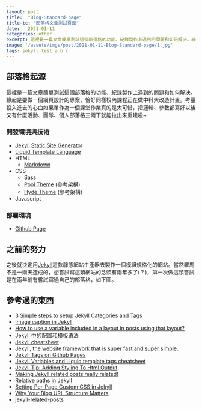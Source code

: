 ```yaml
---
layout: post
title:  "Blog-Standard-page"
title-tc: "部落格文章測試頁面"
date:   2021-01-11
categories: other
excerpt: 這裡是一篇文章簡單測試這個部落格的功能、紀錄製作上遇到的問題和如何解決。緣起是要做一個網頁設計的專案……
image: '/assets/imgs/post/2021-01-11-Blog-Standard-page/1.jpg'
tags: jekyll test a b c
---
```



## 部落格起源
這裡是一篇文章簡單測試這個部落格的功能、紀錄製作上遇到的問題和如何解決。緣起是要做一個網頁設計的專案，恰好同樣校內課程正在做中科大改造計畫。考量投入進去的心血如果單作為一個課堂作業真的是太可惜，把邏輯、參數都寫好以後又有什麼活動、團隊、個人部落格三兩下就能拉出來重建啦~

### 開發環境與技術
-   [Jekyll Static Site Generator](https://jekyllrb.com/)
-   [Liquid Template Language](https://shopify.github.io/liquid/)
-   HTML
    -   [Markdown](https://kramdown.gettalong.org/)
-   CSS
    -   Sass
    -   [Pool Theme](https://github.com/poole/poole) (參考架構)
    -   [Hyde Theme](https://github.com/poole/hyde) (參考架構)
-   Javascript

### 部屬環境
-   [Github Page](https://pages.github.com/)


## 之前的努力
之後就決定用[Jekyll](https://jekyllrb.com/)這款靜態網站生產器去製作一個模組規格化的網站。當然羅馬不是一兩天造成的，想嘗試寫這類網站的念頭有兩年多了(？)，第一次做這類嘗試是在兩年前有嘗試寫過自己的部落格，如下圖。




## 參考過的東西
-   [3 Simple steps to setup Jekyll Categories and Tags](https://blog.webjeda.com/jekyll-categories/)
-   [Image caption in Jekyll](https://medium.com/@vilcins/image-caption-in-jekyll-5853b8e61b9d)
-   [How to use a variable included in a layout in posts using that layout?](https://stackoverflow.com/questions/37756964/how-to-use-a-variable-included-in-a-layout-in-posts-using-that-layout)
-   [Jekyll 中的配置和模板语法](https://gist.github.com/biezhi/f88be58ef4ae0f3741bb36ab8daa53c5)
-   [Jekyll cheatsheet](https://devhints.io/jekyll)
-   [Jekyll, the website framework that is super fast and super simple.](https://jekyllcodex.org/)
-   [Jekyll Tags on Github Pages](https://longqian.me/2017/02/09/github-jekyll-tag/)
-   [Jekyll Variables and Liquid template tags cheatsheet](https://simpleit.rocks/ruby/jekyll/templates/jekyll-variables-and-liquid-template-tags-cheatsheet/#paginator)
-   [Jekyll Tip: Adding Styling To Html Output](https://digitaldrummerj.me/styling-jekyll-markdown/)
-   [Making Jekyll related posts really related!](https://blog.webjeda.com/jekyll-related-posts/)
-   [Relative paths in Jekyll](https://ricostacruz.com/til/relative-paths-in-jekyll)
-   [Setting Per-Page Custom CSS in Jekyll](https://jreel.github.io/per-page-custom-css-in-jekyll/)
-   [Why Your Blog URL Structure Matters](https://www.tgroupmethod.com/blog/blog-url-structure/)
-   [jekyll-related-posts](https://github.com/wu-ming/jekyll-related-posts)

